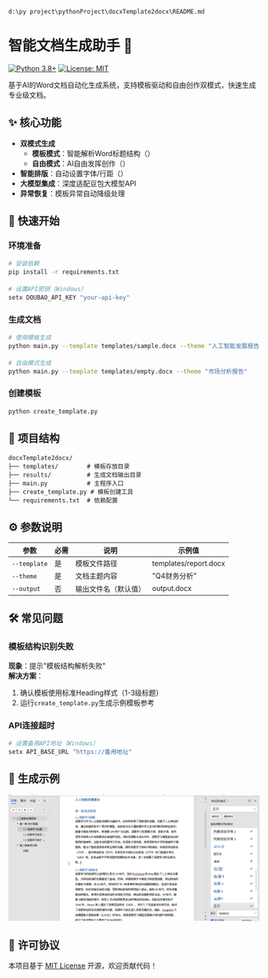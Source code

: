 
```markdown:
d:\py project\pythonProject\docxTemplate2docx\README.md
```
# 智能文档生成助手 🤖

[![Python 3.8+](https://img.shields.io/badge/python-3.8%2B-blue.svg)](https://www.python.org/)
[![License: MIT](https://img.shields.io/badge/License-MIT-yellow.svg)](https://opensource.org/licenses/MIT)

基于AI的Word文档自动化生成系统，支持模板驱动和自由创作双模式，快速生成专业级文档。

## ✨ 核心功能
- **双模式生成**  
  - **模板模式**：智能解析Word标题结构（<mcsymbol name="parse_template" filename="main.py" path="d:\py project\pythonProject\docxTemplate2docx\main.py" startline="8" type="function"></mcsymbol>）
  - **自由模式**：AI自由发挥创作（<mcsymbol name="generate_content" filename="main.py" path="d:\py project\pythonProject\docxTemplate2docx\main.py" startline="28" type="function"></mcsymbol>）
- **智能排版**：自动设置字体/行距（<mcsymbol name="create_output_doc" filename="main.py" path="d:\py project\pythonProject\docxTemplate2docx\main.py" startline="58" type="function"></mcsymbol>）
- **大模型集成**：深度适配豆包大模型API
- **异常恢复**：模板异常自动降级处理

## 🚀 快速开始
### 环境准备
```bash
# 安装依赖
pip install -r requirements.txt

# 设置API密钥（Windows）
setx DOUBAO_API_KEY "your-api-key"
```

### 生成文档
```bash
# 使用模板生成
python main.py --template templates/sample.docx --theme "人工智能发展报告"

# 自由模式生成
python main.py --template templates/empty.docx --theme "市场分析报告"
```

### 创建模板
```bash
python create_template.py
```

## 📂 项目结构
```
docxTemplate2docx/
├── templates/        # 模板存放目录
├── results/          # 生成文档输出目录
├── main.py           # 主程序入口
├── create_template.py # 模板创建工具
└── requirements.txt  # 依赖配置
```

## ⚙️ 参数说明
| 参数       | 必需 | 说明                   | 示例值                  |
|------------|------|------------------------|-------------------------|
| `--template` | 是   | 模板文件路径           | templates/report.docx   |
| `--theme`    | 是   | 文档主题内容           | "Q4财务分析"            |
| `--output`   | 否   | 输出文件名（默认值）   | output.docx             |

## 🛠️ 常见问题
### 模板结构识别失败
**现象**：提示"模板结构解析失败"  
**解决方案**：
1. 确认模板使用标准Heading样式（1-3级标题）
2. 运行`create_template.py`生成示例模板参考

### API连接超时
```bash
# 设置备用API地址（Windows）
setx API_BASE_URL "https://备用地址"
```

## 📄 生成示例
![示例文档截图](demo/demo.png)

## 📜 许可协议
本项目基于 [MIT License](LICENSE) 开源，欢迎贡献代码！